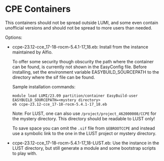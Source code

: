 # CPE Containers

This containers should not be spread outside LUMI, and some even contain unofficial
versions and should not be spread to more users than needed.

Options: 

-   ccpe-23.12-cce_17-18-rocm-5.4.1-17_18.eb: Install from the instance maintained by Alfio.
  
    To offer some security though obscurity the path where the container can be found,
    is currently not shown in the EasyConfig file. Before installing, set the environment
    variable EASYBUILD_SOURCEPATH to the directory where the sif file can be found.
    
    Sample installation commands:
    
    ```
    module load LUMI/23.09 partition/container EasyBuild-user
    EASYBUILD_SOURCEPATH=<mystery directory>
    eb ccpe-23.12-cce_17-18-rocm-5.4.1-17_18.eb
    ```
    
    Note: For LUST, one can also use `/project/project_462000008/CCPE` for the mystery 
    directory. This directory should be readable to LUST only!
    
    To save space you can omit the `.sif` file from `$EBROOTCCPE` and instead use a symbolic
    link to the one in the LUST project or mystery directory.

-   ccpe-23.12-cce_17-18-rocm-5.4.1-17_18-LUST.eb: Use the instance in the LUST directory, but
    still generate a module and some bootstrap scripts to play with.
